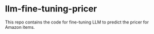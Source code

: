 # llm-fine-tuning-pricer
This repo contains the code for fine-tuning LLM to predict the pricer for Amazon items.
